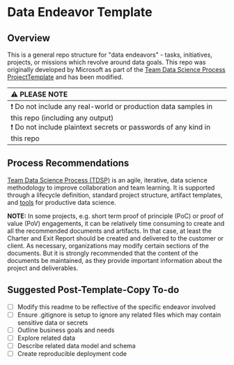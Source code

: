 # Data Endeavor Template

## Overview
This is a general repo structure for "data endeavors" - tasks, initiatives, projects, or missions which revolve around data goals. This repo was originally developed by Microsoft as part of the [Team Data Science Process ProjectTemplate](https://github.com/Azure/Azure-TDSP-ProjectTemplate) and has been modified.

|**:warning: PLEASE NOTE**|
|:---------------------------|
| :exclamation: Do not include any real-world or production data samples in this repo (including any output) <br>:exclamation: Do not include plaintext secrets or passwords of any kind in this repo |

## Process Recommendations
[Team Data Science Process (TDSP)](https://docs.microsoft.com/en-us/azure/machine-learning/team-data-science-process/overview) is an agile, iterative, data science methodology to improve collaboration and team learning. It is supported through a lifecycle definition, standard project structure, artifact templates, and [tools](https://github.com/Azure/Azure-TDSP-Utilities) for productive data science. 

**NOTE:** In some projects, e.g. short term proof of principle (PoC) or proof of value (PoV) engagements, it can be relatively time consuming to create and all the recommended documents and artifacts. In that case, at least the Charter and Exit Report should be created and delivered to the customer or client. As necessary, organizations may modify certain sections of the documents. But it is strongly recommended that the content of the documents be maintained, as they provide important information about the project and deliverables.

## Suggested Post-Template-Copy To-do

- [ ] Modify this readme to be reflective of the specific endeavor involved
- [ ] Ensure .gitignore is setup to ignore any related files which may contain sensitive data or secrets
- [ ] Outline business goals and needs 
- [ ] Explore related data
- [ ] Describe related data model and schema
- [ ] Create reproducible deployment code
